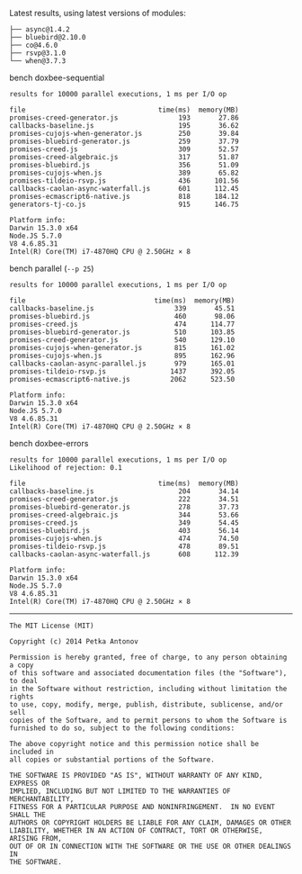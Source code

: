 Latest results, using latest versions of modules:

    ├── async@1.4.2
    ├── bluebird@2.10.0
    ├── co@4.6.0
    ├── rsvp@3.1.0
    └── when@3.7.3

bench doxbee-sequential

	results for 10000 parallel executions, 1 ms per I/O op

	file                                 time(ms)  memory(MB)
	promises-creed-generator.js               193       27.86
	callbacks-baseline.js                     195       36.62
	promises-cujojs-when-generator.js         250       39.84
	promises-bluebird-generator.js            259       37.79
	promises-creed.js                         309       52.57
	promises-creed-algebraic.js               317       51.87
	promises-bluebird.js                      356       51.09
	promises-cujojs-when.js                   389       65.82
	promises-tildeio-rsvp.js                  436      101.56
	callbacks-caolan-async-waterfall.js       601      112.45
	promises-ecmascript6-native.js            818      184.12
	generators-tj-co.js                       915      146.75

	Platform info:
	Darwin 15.3.0 x64
	Node.JS 5.7.0
	V8 4.6.85.31
	Intel(R) Core(TM) i7-4870HQ CPU @ 2.50GHz × 8

bench parallel (`--p 25`)

	results for 10000 parallel executions, 1 ms per I/O op

	file                                time(ms)  memory(MB)
	callbacks-baseline.js                    339       45.51
	promises-bluebird.js                     460       98.06
	promises-creed.js                        474      114.77
	promises-bluebird-generator.js           510      103.85
	promises-creed-generator.js              540      129.10
	promises-cujojs-when-generator.js        815      161.02
	promises-cujojs-when.js                  895      162.96
	callbacks-caolan-async-parallel.js       979      165.01
	promises-tildeio-rsvp.js                1437      392.05
	promises-ecmascript6-native.js          2062      523.50

	Platform info:
	Darwin 15.3.0 x64
	Node.JS 5.7.0
	V8 4.6.85.31
	Intel(R) Core(TM) i7-4870HQ CPU @ 2.50GHz × 8

bench doxbee-errors

	results for 10000 parallel executions, 1 ms per I/O op
	Likelihood of rejection: 0.1

	file                                 time(ms)  memory(MB)
	callbacks-baseline.js                     204       34.14
	promises-creed-generator.js               222       34.51
	promises-bluebird-generator.js            278       37.73
	promises-creed-algebraic.js               344       53.66
	promises-creed.js                         349       54.45
	promises-bluebird.js                      403       56.14
	promises-cujojs-when.js                   474       74.50
	promises-tildeio-rsvp.js                  478       89.51
	callbacks-caolan-async-waterfall.js       608      112.39

	Platform info:
	Darwin 15.3.0 x64
	Node.JS 5.7.0
	V8 4.6.85.31
	Intel(R) Core(TM) i7-4870HQ CPU @ 2.50GHz × 8


---

```
The MIT License (MIT)

Copyright (c) 2014 Petka Antonov

Permission is hereby granted, free of charge, to any person obtaining a copy
of this software and associated documentation files (the "Software"), to deal
in the Software without restriction, including without limitation the rights
to use, copy, modify, merge, publish, distribute, sublicense, and/or sell
copies of the Software, and to permit persons to whom the Software is
furnished to do so, subject to the following conditions:

The above copyright notice and this permission notice shall be included in
all copies or substantial portions of the Software.

THE SOFTWARE IS PROVIDED "AS IS", WITHOUT WARRANTY OF ANY KIND, EXPRESS OR
IMPLIED, INCLUDING BUT NOT LIMITED TO THE WARRANTIES OF MERCHANTABILITY,
FITNESS FOR A PARTICULAR PURPOSE AND NONINFRINGEMENT.  IN NO EVENT SHALL THE
AUTHORS OR COPYRIGHT HOLDERS BE LIABLE FOR ANY CLAIM, DAMAGES OR OTHER
LIABILITY, WHETHER IN AN ACTION OF CONTRACT, TORT OR OTHERWISE, ARISING FROM,
OUT OF OR IN CONNECTION WITH THE SOFTWARE OR THE USE OR OTHER DEALINGS IN
THE SOFTWARE.
```
